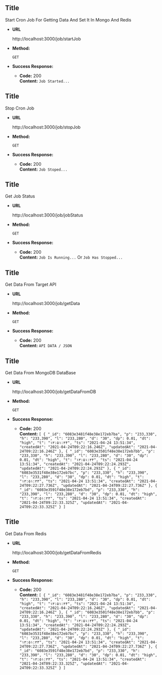 **Title**
----
  Start Cron Job For Getting Data And Set It In Mongo And Redis

* **URL**

  http://localhost:3000/job/startJob

* **Method:**

  `GET`
* **Success Response:**
  

  * **Code:** 200 <br />
    **Content:** `Job Started...`
    
    

**Title**
----
  Stop Cron Job 

* **URL**

  http://localhost:3000/job/stopJob

* **Method:**

  `GET`
* **Success Response:**
  

  * **Code:** 200 <br />
    **Content:** `Job Stoped...`



**Title**
----
  Get Job Status

* **URL**

  http://localhost:3000/job/jobStatus

* **Method:**

  `GET`
* **Success Response:**
  

  * **Code:** 200 <br />
    **Content:** `Job Is Running...` Or `Job Has Stopped...`

    
    
**Title**
----
  Get Data From Target API

* **URL**

  http://localhost:3000/job/getData

* **Method:**

  `GET`
* **Success Response:**
  

  * **Code:** 200 <br />
    **Content:** `API DATA / JSON`
    
 
 
 **Title**
----
  Get Data From MongoDB DataBase

* **URL**

  http://localhost:3000/job/getDataFromDB

* **Method:**

  `GET`
* **Success Response:**
  

  * **Code:** 200 <br />
    **Content:** `[
    {
        "_id": "6083e3481f48e38e172eb7ba",
        "p": "233,330",
        "h": "233,390",
        "l": "233,280",
        "d": "30",
        "dp": 0.01,
        "dt": "high",
        "t": "۱۳:۵۱:۳۴",
        "ts": "2021-04-24 13:51:34",
        "createdAt": "2021-04-24T09:22:16.246Z",
        "updatedAt": "2021-04-24T09:22:16.246Z"
    },
    {
        "_id": "6083e3501f48e38e172eb7bb",
        "p": "233,330",
        "h": "233,390",
        "l": "233,280",
        "d": "30",
        "dp": 0.01,
        "dt": "high",
        "t": "۱۳:۵۱:۳۴",
        "ts": "2021-04-24 13:51:34",
        "createdAt": "2021-04-24T09:22:24.293Z",
        "updatedAt": "2021-04-24T09:22:24.293Z"
    },
    {
        "_id": "6083e3531f48e38e172eb7bc",
        "p": "233,330",
        "h": "233,390",
        "l": "233,280",
        "d": "30",
        "dp": 0.01,
        "dt": "high",
        "t": "۱۳:۵۱:۳۴",
        "ts": "2021-04-24 13:51:34",
        "createdAt": "2021-04-24T09:22:27.736Z",
        "updatedAt": "2021-04-24T09:22:27.736Z"
    },
    {
        "_id": "6083e3591f48e38e172eb7bd",
        "p": "233,330",
        "h": "233,390",
        "l": "233,280",
        "d": "30",
        "dp": 0.01,
        "dt": "high",
        "t": "۱۳:۵۱:۳۴",
        "ts": "2021-04-24 13:51:34",
        "createdAt": "2021-04-24T09:22:33.325Z",
        "updatedAt": "2021-04-24T09:22:33.325Z"
    }
]`




**Title**
----
  Get Data From Redis

* **URL**

  http://localhost:3000/job/getDataFromRedis

* **Method:**

  `GET`
* **Success Response:**
  

  * **Code:** 200 <br />
        **Content:** `[
    {
        "_id": "6083e3481f48e38e172eb7ba",
        "p": "233,330",
        "h": "233,390",
        "l": "233,280",
        "d": "30",
        "dp": 0.01,
        "dt": "high",
        "t": "۱۳:۵۱:۳۴",
        "ts": "2021-04-24 13:51:34",
        "createdAt": "2021-04-24T09:22:16.246Z",
        "updatedAt": "2021-04-24T09:22:16.246Z"
    },
    {
        "_id": "6083e3501f48e38e172eb7bb",
        "p": "233,330",
        "h": "233,390",
        "l": "233,280",
        "d": "30",
        "dp": 0.01,
        "dt": "high",
        "t": "۱۳:۵۱:۳۴",
        "ts": "2021-04-24 13:51:34",
        "createdAt": "2021-04-24T09:22:24.293Z",
        "updatedAt": "2021-04-24T09:22:24.293Z"
    },
    {
        "_id": "6083e3531f48e38e172eb7bc",
        "p": "233,330",
        "h": "233,390",
        "l": "233,280",
        "d": "30",
        "dp": 0.01,
        "dt": "high",
        "t": "۱۳:۵۱:۳۴",
        "ts": "2021-04-24 13:51:34",
        "createdAt": "2021-04-24T09:22:27.736Z",
        "updatedAt": "2021-04-24T09:22:27.736Z"
    },
    {
        "_id": "6083e3591f48e38e172eb7bd",
        "p": "233,330",
        "h": "233,390",
        "l": "233,280",
        "d": "30",
        "dp": 0.01,
        "dt": "high",
        "t": "۱۳:۵۱:۳۴",
        "ts": "2021-04-24 13:51:34",
        "createdAt": "2021-04-24T09:22:33.325Z",
        "updatedAt": "2021-04-24T09:22:33.325Z"
    }
]`

    

